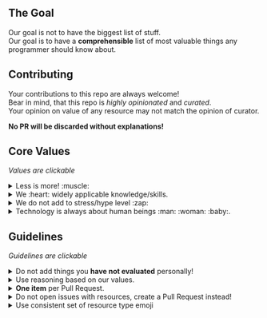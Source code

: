 ## The Goal
Our goal is not to have the biggest list of stuff.  
Our goal is to have a **comprehensible** list of most valuable things any programmer should know about.

## Contributing

Your contributions to this repo are always welcome!   
Bear in mind, that this repo is *highly opinionated* and *curated*.  
Your opinion on value of any resource may not match the opinion of curator. 

**No PR will be discarded without explanations!**


## Core Values
*Values are clickable*

<details><summary>Less is more! :muscle:</summary><p>

We :heart: simplicity.<br>
We :heart: essential stuff.<br>
We strive to have a smaller list of more valuable resources, quality over quantity.
</p></details>

<details><summary>We :heart: widely applicable knowledge/skills. </summary><p>

The world is not static. Everything changes.<br>
This is why we prioritize strategically valuable skills/knowledge.<br>
This is why there are so many philosophical resources in that list.
</p></details>

<details><summary>We do not add to stress/hype level :zap: </summary><p>

There are enough stress sources in everybody's lifes.<br>
We strive to be helpful without adding to the stress and creating hype.<br>
Most endless stream resources (forums, newsletters, blogs, communities) are noisy and create questionable value.<br>
Be mindful of that fact when adding resources.
</p></details>

<details><summary>Technology is always about human beings :man: :woman: :baby:.</summary><p>

We do not code in sake of coding. We code to solve other people's problems.<br>
This is why resources on soft skills are an essential part of that list.
</p></details>

## Guidelines
*Guidelines are clickable*

<details><summary>Do not add things you <b>have not evaluated</b> personally!</summary><p>

Use your critical thinking to filter out non-essential stuff.  
Give honest arguments for why the resource should be included.  
Have you read this book? 
Can you give a short article? 
</p></details>

<details><summary>Use reasoning based on our values.</summary><p>

Before adding any resource, answer this questions to yourself: 
- Will it make every programmer a better human being? 
- Will it change the quality of programmer's work? 
- Will it change the quality of programmer's life? 
- Would you personally recommend this resource to your friend, starting on software development career?

</p></details>

<details><summary><b>One item</b> per Pull Request.</summary><p>

There may be a discussion related to an item you want to add.  
Adding just a single item per pull request makes it much easier for everyone involved.
</p></details>

<details><summary>Do not open issues with resources, create a Pull Request instead!</summary><p>

It is just easier to discuss and decide on a resource within a Pull Request.
</p></details>

<details><summary>Use consistent set of resource type emoji</summary><p>

🎥 - Video/Talk  
📖 - Book  
📄 - Online article  
📜 - Paper/Document
📚 - Hard copy books
📰 - News source
✅ - Checklist
☑️ - Legal checklist (licensing etc)
💻 - Online courses/instructionals
💾 - Code, code examples/demos
🌐 - Networks/networking
💬 - Forums/Discussions
⚡️ - Popular tools, fast growing
🔧 - Services
🔗 - Code practice
🏠 - Work from home/remote




</p></details>

